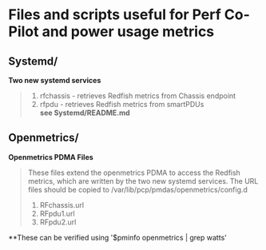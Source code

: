 # Files and scripts useful for Perf Co-Pilot and power usage metrics
## Systemd/  
**Two new systemd services**  
> 1) rfchassis - retrieves Redfish metrics from Chassis endpoint
> 2) rfpdu - retrieves Redfish metrics from smartPDUs  
**see Systemd/README.md**  
 
## Openmetrics/  
**Openmetrics PDMA Files**
> These files extend the openmetrics PDMA to access the Redfish metrics, which
> are written by the two new systemd services.
> The URL files should be copied to /var/lib/pcp/pmdas/openmetrics/config.d
> 1) RFchassis.url
> 2) RFpdu1.url
> 3) RFpdu2.url
>    
**These can be verified using '$pminfo openmetrics | grep watts'
